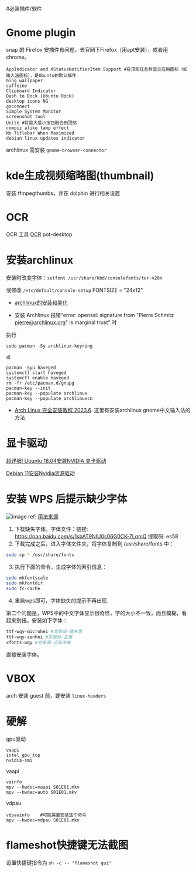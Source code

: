 #必装插件/软件
# Gnome plugin
snap 的 Firefox 安插件有问题，去官网下Firefox（用apt安装），或者用 chrome。

```shell
AppIndicator and KStatusNotifierItem Support #在顶部任务栏显示应用图标（如输入法图标），是Ubuntu的默认插件
bing wallpaper
caffeine
Clipboard Indicator
Dash to Dock (Ubuntu Dock)
desktop icons NG
gsconnect
Simple System Monitor
screenshot tool
Unite #将最大最小按钮融合到顶部
compiz alike lamp effect
No Titlebar When Maximized
debian linux updates indicator
```
archlinux 需安装 `gnome-browser-connector`
# kde生成视频缩略图(thumbnail)
安装 ffmpegthumbs，并在 dolphin 进行相关设置
# OCR
OCR 工具
[OCR](https://blog.csdn.net/weixin_42301220/article/details/124059358)
pot-desktop

# 安装archlinux

安装时改变字体：`setfont /usr/share/kbd/consolefonts/ter-v28n`

或修改 `/etc/default/console-setup` FONTSIZE = "24x12"

- [archlinux的安装和美化](https://arch.icekylin.online/guide/)

- 安装 Archlinux 报错“error: openssl: signature from "Pierre Schmitz <pierre@archlinux.org>" is marginal trust” 时

执行
```shell
sudo pacman -Sy archlinux-keyring

或

pacman -Syu haveged
systemctl start haveged
systemctl enable haveged
rm -fr /etc/pacman.d/gnupg
pacman-key --init
pacman-key --populate archlinux
pacman-key --populate archlinuxcn
```


- [Arch Linux 完全安装教程 2023.6](https://www.bilibili.com/read/cv20753052?from=search&spm_id_from=333.337.0.0). 这里有安装archlinux gnome中文输入法的方法

# 显卡驱动

[超详细! Ubuntu 18.04安装NVIDIA 显卡驱动](https://www.cnblogs.com/zhaoyingjie/p/15380694.html)

[Debian 11安装Nvidia闭源驱动](https://www.cnblogs.com/FrankOu/p/15369195.html)

# 安装 WPS 后提示缺少字体
![image](https://illyber-images.oss-cn-chengdu.aliyuncs.com/202301281946429.png)
ref: [用法来源](https://blog.csdn.net/cmlin_mumu/article/details/125169651)
1. 下载缺失字体。字体文件：链接: https://pan.baidu.com/s/1sbAT9NIU0s06G0CK-7LqmQ 提取码: es58
2. 下载完成之后，进入字体文件夹，将字体复制到 /usr/share/fonts 中：
```bash
sudo cp * /usr/share/fonts
```
3. 执行下面的命令，生成字体的索引信息：
```bash
sudo mkfontscale
sudo mkfontdir
sudo fc-cache
```
4. 重启wps即可，字体缺失的提示不再出现.

第二个问题是，WPS中的中文字体显示很奇怪，字的大小不一致，而且模糊，看起来别扭。安装如下字体：
```bash
ttf-wqy-microhei #文泉驿-微米黑
ttf-wqy-zenhei #文泉驿-正黑
xfonts-wqy #文泉驿-点阵宋体
```
直接安装字体。

# VBOX
arch 安装 guest 前，要安装 `linux-headers`

# 硬解
gpu驱动

```shell
vaapi
intel_gpu_top
nvidia-smi
```

vaapi
```shell
vainfo
mpv --hwdec=vaapi S01E01.mkv
mpv --hwdec=auto S01E01.mkv
```

vdpau
```shell
vdpauinfo    #可能需要安装这个命令
mpv --hwdec=vdpau S01E01.mkv
```

# flameshot快捷键无法截图
设置快捷键指令为 `sh -c -- "flameshot gui"`